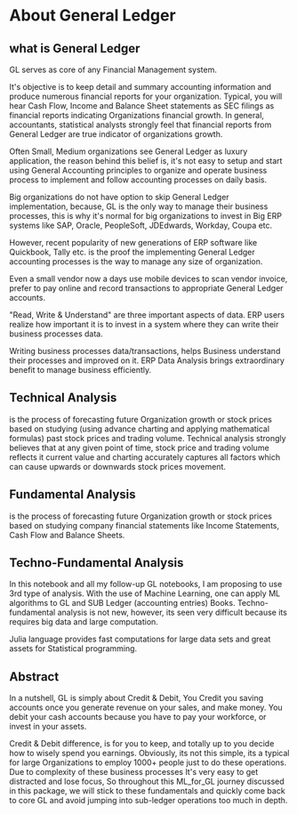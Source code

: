 # About General Ledger


## what is General Ledger

GL serves as core of any Financial Management system.

It's objective is to keep detail and summary accounting information and produce numerous financial reports for your organization.
Typical, you will hear Cash Flow, Income and Balance Sheet statements as SEC filings as financial reports indicating Organizations financial growth.
In general, accountants, statistical analysts strongly feel that financial reports from General Ledger are true indicator of organizations growth.

Often Small, Medium organizations see General Ledger as luxury application, the reason behind this belief is, it's not easy to setup and start using General Accounting principles to organize and operate business process to implement and follow accounting processes on daily basis.

Big organizations do not have option to skip General Ledger implementation, because, GL is the only way to manage their business processes, this is why it's normal for big organizations to invest in Big ERP systems like SAP, Oracle, PeopleSoft, JDEdwards, Workday, Coupa etc.

However, recent popularity of new generations of ERP software like Quickbook, Tally etc. is the proof the implementing General Ledger accounting processes is the way to manage any size of organization. 

Even a small vendor now a days use mobile devices to scan vendor invoice, prefer to pay online and record transactions to appropriate General Ledger accounts.

"Read, Write & Understand" are three important aspects of data. ERP users realize how important it is to invest in a system where they can write their business processes data.

Writing business processes data/transactions, helps Business understand their processes and improved on it.
ERP Data Analysis brings extraordinary benefit to manage business efficiently.

## Technical Analysis

is the process of forecasting future Organization growth or stock prices based on studying (using advance charting and applying mathematical formulas) past stock prices and trading volume.
Technical analysis strongly believes that at any given point of time, stock price and trading volume reflects it current value and charting accurately captures all factors which can cause upwards or downwards stock prices movement.

## Fundamental Analysis

is the process of forecasting future Organization growth or stock prices based on studying company financial statements like Income Statements, Cash Flow and Balance Sheets.

## Techno-Fundamental Analysis

In this notebook and all my follow-up GL notebooks, I am proposing to use 3rd type of analysis.
With the use of Machine Learning, one can apply ML algorithms to GL and SUB Ledger (accounting entries) Books.
Techno-fundamental analysis is not new, however, its seen very difficult because its requires big data and large computation.

Julia language provides fast computations for large data sets and great assets for Statistical programming.

## Abstract

In a nutshell, GL is simply about Credit & Debit, You Credit you saving accounts once you generate revenue on your sales, and make money. You debit your cash accounts because you have to pay your workforce, or invest in your assets.

Credit & Debit difference, is for you to keep, and totally up to you decide how to wisely spend you earnings.
Obviously, its not this simple, its a typical for large Organizations to employ 1000+ people just to do these operations.
Due to complexity of these business processes It's very easy to get distracted and lose focus, So throughout this ML_for_GL journey discussed in this package, we will stick to these fundamentals and quickly come back to core GL and avoid jumping into sub-ledger operations too much in depth.

